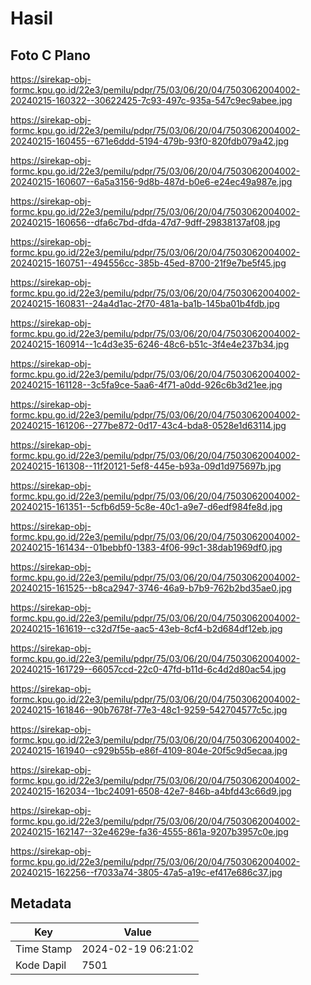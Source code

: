 # Hasil

## Foto C Plano

https://sirekap-obj-formc.kpu.go.id/22e3/pemilu/pdpr/75/03/06/20/04/7503062004002-20240215-160322--30622425-7c93-497c-935a-547c9ec9abee.jpg

https://sirekap-obj-formc.kpu.go.id/22e3/pemilu/pdpr/75/03/06/20/04/7503062004002-20240215-160455--671e6ddd-5194-479b-93f0-820fdb079a42.jpg

https://sirekap-obj-formc.kpu.go.id/22e3/pemilu/pdpr/75/03/06/20/04/7503062004002-20240215-160607--6a5a3156-9d8b-487d-b0e6-e24ec49a987e.jpg

https://sirekap-obj-formc.kpu.go.id/22e3/pemilu/pdpr/75/03/06/20/04/7503062004002-20240215-160656--dfa6c7bd-dfda-47d7-9dff-29838137af08.jpg

https://sirekap-obj-formc.kpu.go.id/22e3/pemilu/pdpr/75/03/06/20/04/7503062004002-20240215-160751--494556cc-385b-45ed-8700-21f9e7be5f45.jpg

https://sirekap-obj-formc.kpu.go.id/22e3/pemilu/pdpr/75/03/06/20/04/7503062004002-20240215-160831--24a4d1ac-2f70-481a-ba1b-145ba01b4fdb.jpg

https://sirekap-obj-formc.kpu.go.id/22e3/pemilu/pdpr/75/03/06/20/04/7503062004002-20240215-160914--1c4d3e35-6246-48c6-b51c-3f4e4e237b34.jpg

https://sirekap-obj-formc.kpu.go.id/22e3/pemilu/pdpr/75/03/06/20/04/7503062004002-20240215-161128--3c5fa9ce-5aa6-4f71-a0dd-926c6b3d21ee.jpg

https://sirekap-obj-formc.kpu.go.id/22e3/pemilu/pdpr/75/03/06/20/04/7503062004002-20240215-161206--277be872-0d17-43c4-bda8-0528e1d63114.jpg

https://sirekap-obj-formc.kpu.go.id/22e3/pemilu/pdpr/75/03/06/20/04/7503062004002-20240215-161308--11f20121-5ef8-445e-b93a-09d1d975697b.jpg

https://sirekap-obj-formc.kpu.go.id/22e3/pemilu/pdpr/75/03/06/20/04/7503062004002-20240215-161351--5cfb6d59-5c8e-40c1-a9e7-d6edf984fe8d.jpg

https://sirekap-obj-formc.kpu.go.id/22e3/pemilu/pdpr/75/03/06/20/04/7503062004002-20240215-161434--01bebbf0-1383-4f06-99c1-38dab1969df0.jpg

https://sirekap-obj-formc.kpu.go.id/22e3/pemilu/pdpr/75/03/06/20/04/7503062004002-20240215-161525--b8ca2947-3746-46a9-b7b9-762b2bd35ae0.jpg

https://sirekap-obj-formc.kpu.go.id/22e3/pemilu/pdpr/75/03/06/20/04/7503062004002-20240215-161619--c32d7f5e-aac5-43eb-8cf4-b2d684df12eb.jpg

https://sirekap-obj-formc.kpu.go.id/22e3/pemilu/pdpr/75/03/06/20/04/7503062004002-20240215-161729--66057ccd-22c0-47fd-b11d-6c4d2d80ac54.jpg

https://sirekap-obj-formc.kpu.go.id/22e3/pemilu/pdpr/75/03/06/20/04/7503062004002-20240215-161846--90b7678f-77e3-48c1-9259-542704577c5c.jpg

https://sirekap-obj-formc.kpu.go.id/22e3/pemilu/pdpr/75/03/06/20/04/7503062004002-20240215-161940--c929b55b-e86f-4109-804e-20f5c9d5ecaa.jpg

https://sirekap-obj-formc.kpu.go.id/22e3/pemilu/pdpr/75/03/06/20/04/7503062004002-20240215-162034--1bc24091-6508-42e7-846b-a4bfd43c66d9.jpg

https://sirekap-obj-formc.kpu.go.id/22e3/pemilu/pdpr/75/03/06/20/04/7503062004002-20240215-162147--32e4629e-fa36-4555-861a-9207b3957c0e.jpg

https://sirekap-obj-formc.kpu.go.id/22e3/pemilu/pdpr/75/03/06/20/04/7503062004002-20240215-162256--f7033a74-3805-47a5-a19c-ef417e686c37.jpg


## Metadata

| Key        | Value               |
| ---------- | ------------------- |
| Time Stamp | 2024-02-19 06:21:02 |
| Kode Dapil | 7501                |



